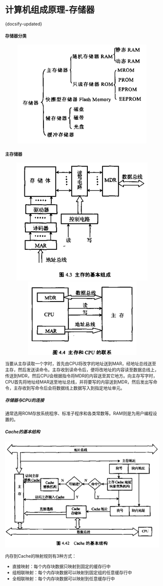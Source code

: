 # 计算机组成原理-存储器
{docsify-updated}

#### 存储器分类
<center><img src="pics/storage.png" alt=""></center>

#### 主存储器
<center><img src="pics/main-memory.png" alt=""></center>

<center><img src="pics/cpu-memory.png" alt=""></center>

当要从主存读取一个字时，首先由CPU将改字的地址送到MAR，经地址总线送至主存，然后发送读命令。主存收到读命令后，便将改地址的内容读至数据总线上，传送到MDR，然后CPU会根据指令将MDR的内容送至其它地方。向主存写字时，CPU首先将地址经MAR送至地址总线，并将要写的内容送到MDR，然后发出写命令，主存收到写命令后会将数据线上数据写入到指定地址单元。

##### 存储器与CPU的连接

通常选用ROM存放系统程序、标准子程序和各类常数等。RAM则是为用户编程设置的。

##### Cache的基本结构
<center><img src="pics/cache.png" alt=""></center>

内存到Cache的映射规则有3种方式：
+ 直接映射：每个内存块数据只映射到固定的缓存行中
+ 组相联映射：每个内存块数据可以映射到固定组的任意缓存行中
+ 全相联映射：每个内存块数据可以映射到任意缓存行中